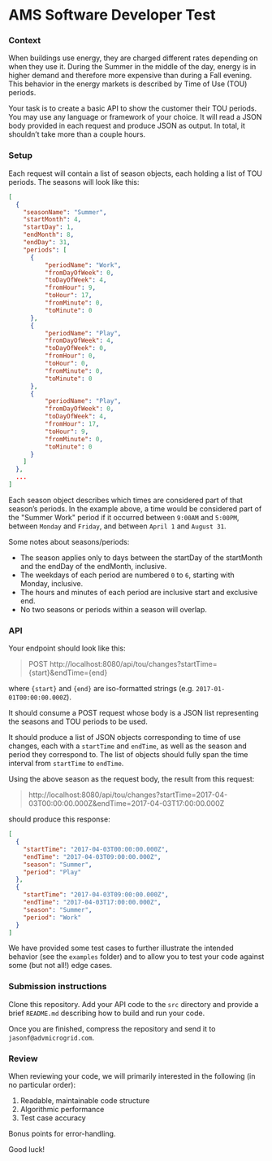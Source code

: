 # AMS Software Developer Test

### Context

When buildings use energy, they are charged different rates depending on when they use it. During the Summer
in the middle of the day, energy is in higher demand and therefore more expensive than during a Fall evening. This
behavior in the energy markets is described by Time of Use (TOU) periods.

Your task is to create a basic API to show the customer their TOU periods. You may use any language or framework
of your choice. It will read a JSON body provided in each request and produce JSON as output. In total, it shouldn’t
take more than a couple hours.


### Setup

Each request will contain a list of season objects, each holding a list of TOU periods.
The seasons will look like this:

```json
[
  {
    "seasonName": "Summer",
    "startMonth": 4,
    "startDay": 1,
    "endMonth": 8,
    "endDay": 31,
    "periods": [
      {
          "periodName": "Work",
          "fromDayOfWeek": 0,
          "toDayOfWeek": 4,
          "fromHour": 9,
          "toHour": 17,
          "fromMinute": 0,
          "toMinute": 0
      },
      {
          "periodName": "Play",
          "fromDayOfWeek": 4,
          "toDayOfWeek": 0,
          "fromHour": 0,
          "toHour": 0,
          "fromMinute": 0,
          "toMinute": 0
      },
      {
          "periodName": "Play",
          "fromDayOfWeek": 0,
          "toDayOfWeek": 4,
          "fromHour": 17,
          "toHour": 9,
          "fromMinute": 0,
          "toMinute": 0
      }
    ]
  },
  ...
]
```

Each season object describes which times are considered part of that season’s periods. In the example above, a time would
be considered part of the "Summer Work" period if it occurred between `9:00AM` and `5:00PM`, between `Monday` and `Friday`,
and between `April 1` and `August 31`. 

Some notes about seasons/periods:

* The season applies only to days between the startDay of the startMonth and the endDay of the endMonth, inclusive.
* The weekdays of each period are numbered `0` to `6`, starting with Monday, inclusive.
* The hours and minutes of each period are inclusive start and exclusive end.
* No two seasons or periods within a season will overlap.


### API

Your endpoint should look like this:

>POST http://localhost:8080/api/tou/changes?startTime={start}&endTime={end}

where `{start}` and `{end}` are iso-formatted strings (e.g. `2017-01-01T00:00:00.000Z`). 

It should consume a POST request whose body is a JSON list representing the seasons and TOU periods to be used.

It should produce a list of JSON objects corresponding to time of use changes, each with a `startTime` and `endTime`, as well as the season and period they
correspond to. The list of objects should fully span the time interval from `startTime` to `endTime`.

Using the above season as the request body, the result from this request:

> http://localhost:8080/api/tou/changes?startTime=2017-04-03T00:00:00.000Z&endTime=2017-04-03T17:00:00.000Z

should produce this response:

```json
[
  {
    "startTime": "2017-04-03T00:00:00.000Z",
    "endTime": "2017-04-03T09:00:00.000Z",
    "season": "Summer",
    "period": "Play"
  },
  {
    "startTime": "2017-04-03T09:00:00.000Z",
    "endTime": "2017-04-03T17:00:00.000Z",
    "season": "Summer",
    "period": "Work"
  }
]
```

We have provided some test cases to further illustrate the intended behavior (see the `examples` folder) and to allow you to test your code against some (but not all!)
edge cases.


### Submission instructions

Clone this repository. Add your API code to the `src` directory and provide a brief `README.md` describing how to build and run your code. 

Once you are finished, compress the repository and send it to `jasonf@advmicrogrid.com`.


### Review

When reviewing your code, we will primarily interested in the following (in no particular order):

1. Readable, maintainable code structure
1. Algorithmic performance
1. Test case accuracy

Bonus points for error-handling.

Good luck!
